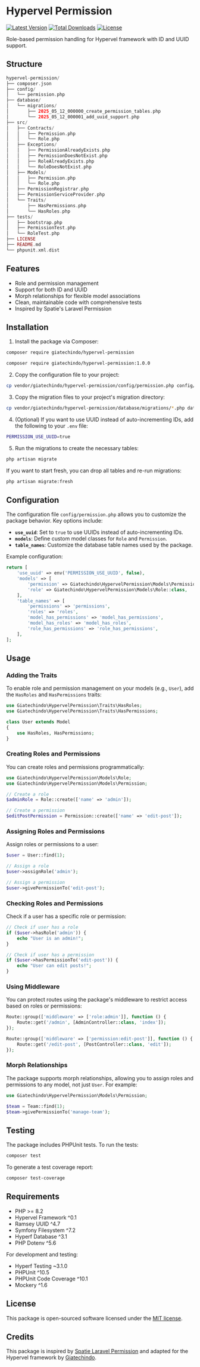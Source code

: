 # Hypervel Permission

[![Latest Version](https://img.shields.io/packagist/v/giatechindo/hypervel-permission.svg?style=flat-square)](https://packagist.org/packages/giatechindo/hypervel-permission)
[![Total Downloads](https://img.shields.io/packagist/dt/giatechindo/hypervel-permission.svg?style-flat-square)](https://packagist.org/packages/giatechindo/hypervel-permission)
[![License](https://img.shields.io/packagist/l/giatechindo/hypervel-permission.svg?style-flat-square)](https://packagist.org/packages/giatechindo/hypervel-permission)

Role-based permission handling for Hypervel framework with ID and UUID support.

## Structure

```php
hypervel-permission/
├── composer.json
├── config/
│   └── permission.php
├── database/
│   └── migrations/
│       ├── 2025_05_12_000000_create_permission_tables.php
│       └── 2025_05_12_000001_add_uuid_support.php
├── src/
│   ├── Contracts/
│   │   ├── Permission.php
│   │   └── Role.php
│   ├── Exceptions/
│   │   ├── PermissionAlreadyExists.php
│   │   ├── PermissionDoesNotExist.php
│   │   ├── RoleAlreadyExists.php
│   │   └── RoleDoesNotExist.php
│   ├── Models/
│   │   ├── Permission.php
│   │   └── Role.php
│   ├── PermissionRegistrar.php
│   ├── PermissionServiceProvider.php
│   └── Traits/
│       ├── HasPermissions.php
│       └── HasRoles.php
├── tests/
│   ├── bootstrap.php
│   ├── PermissionTest.php
│   └── RoleTest.php
├── LICENSE
├── README.md
└── phpunit.xml.dist
```

## Features

- Role and permission management
- Support for both ID and UUID
- Morph relationships for flexible model associations
- Clean, maintainable code with comprehensive tests
- Inspired by Spatie's Laravel Permission

## Installation

1. Install the package via Composer:

```bash
composer require giatechindo/hypervel-permission
```

```bash
composer require giatechindo/hypervel-permission:1.0.0
```

2. Copy the configuration file to your project:

```bash
cp vendor/giatechindo/hypervel-permission/config/permission.php config/permission.php
```

3. Copy the migration files to your project's migration directory:

```bash
cp vendor/giatechindo/hypervel-permission/database/migrations/*.php database/migrations/
```

4. (Optional) If you want to use UUID instead of auto-incrementing IDs, add the following to your `.env` file:

```bash
PERMISSION_USE_UUID=true
```

5. Run the migrations to create the necessary tables:

```bash
php artisan migrate
```

If you want to start fresh, you can drop all tables and re-run migrations:

```bash
php artisan migrate:fresh
```

## Configuration

The configuration file `config/permission.php` allows you to customize the package behavior. Key options include:

- **`use_uuid`**: Set to `true` to use UUIDs instead of auto-incrementing IDs.
- **`models`**: Define custom model classes for `Role` and `Permission`.
- **`table_names`**: Customize the database table names used by the package.

Example configuration:

```php
return [
    'use_uuid' => env('PERMISSION_USE_UUID', false),
    'models' => [
        'permission' => Giatechindo\HypervelPermission\Models\Permission::class,
        'role' => Giatechindo\HypervelPermission\Models\Role::class,
    ],
    'table_names' => [
        'permissions' => 'permissions',
        'roles' => 'roles',
        'model_has_permissions' => 'model_has_permissions',
        'model_has_roles' => 'model_has_roles',
        'role_has_permissions' => 'role_has_permissions',
    ],
];
```

## Usage

### Adding the Traits

To enable role and permission management on your models (e.g., `User`), add the `HasRoles` and `HasPermissions` traits:

```php
use Giatechindo\HypervelPermission\Traits\HasRoles;
use Giatechindo\HypervelPermission\Traits\HasPermissions;

class User extends Model
{
    use HasRoles, HasPermissions;
}
```

### Creating Roles and Permissions

You can create roles and permissions programmatically:

```php
use Giatechindo\HypervelPermission\Models\Role;
use Giatechindo\HypervelPermission\Models\Permission;

// Create a role
$adminRole = Role::create(['name' => 'admin']);

// Create a permission
$editPostPermission = Permission::create(['name' => 'edit-post']);
```

### Assigning Roles and Permissions

Assign roles or permissions to a user:

```php
$user = User::find(1);

// Assign a role
$user->assignRole('admin');

// Assign a permission
$user->givePermissionTo('edit-post');
```

### Checking Roles and Permissions

Check if a user has a specific role or permission:

```php
// Check if user has a role
if ($user->hasRole('admin')) {
    echo "User is an admin!";
}

// Check if user has a permission
if ($user->hasPermissionTo('edit-post')) {
    echo "User can edit posts!";
}
```

### Using Middleware

You can protect routes using the package's middleware to restrict access based on roles or permissions:

```php
Route::group(['middleware' => ['role:admin']], function () {
    Route::get('/admin', [AdminController::class, 'index']);
});

Route::group(['middleware' => ['permission:edit-post']], function () {
    Route::get('/edit-post', [PostController::class, 'edit']);
});
```

### Morph Relationships

The package supports morph relationships, allowing you to assign roles and permissions to any model, not just `User`. For example:

```php
use Giatechindo\HypervelPermission\Models\Permission;

$team = Team::find(1);
$team->givePermissionTo('manage-team');
```

## Testing

The package includes PHPUnit tests. To run the tests:

```bash
composer test
```

To generate a test coverage report:

```bash
composer test-coverage
```

## Requirements

- PHP >= 8.2
- Hypervel Framework ^0.1
- Ramsey UUID ^4.7
- Symfony Filesystem ^7.2
- Hyperf Database ^3.1
- PHP Dotenv ^5.6

For development and testing:
- Hyperf Testing ~3.1.0
- PHPUnit ^10.5
- PHPUnit Code Coverage ^10.1
- Mockery ^1.6

## License

This package is open-sourced software licensed under the [MIT license](LICENSE).

## Credits

This package is inspired by [Spatie Laravel Permission](https://github.com/spatie/laravel-permission) and adapted for the Hypervel framework by [Giatechindo](https://github.com/giatechindo).